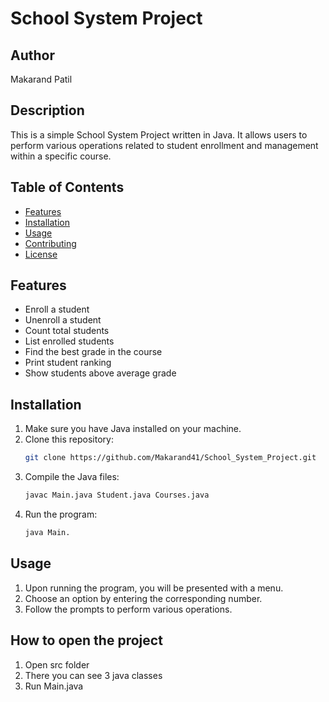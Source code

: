 # School System Project

## Author
Makarand Patil

## Description
This is a simple School System Project written in Java. It allows users to perform various operations related to student enrollment and management within a specific course.

## Table of Contents
- [Features](#features)
- [Installation](#installation)
- [Usage](#usage)
- [Contributing](#contributing)
- [License](#license)

## Features
- Enroll a student
- Unenroll a student
- Count total students
- List enrolled students
- Find the best grade in the course
- Print student ranking
- Show students above average grade

## Installation
1. Make sure you have Java installed on your machine.
2. Clone this repository:
   ```bash
   git clone https://github.com/Makarand41/School_System_Project.git
3. Compile the Java files:
    ```bash
    javac Main.java Student.java Courses.java

4. Run the program:
    ```bash
    java Main.


## Usage

1. Upon running the program, you will be presented with a menu. 
2. Choose an option by entering the corresponding number. 
3. Follow the prompts to perform various operations.



## How to open the project

1. Open src folder
2. There you can see 3 java classes
3. Run Main.java 


